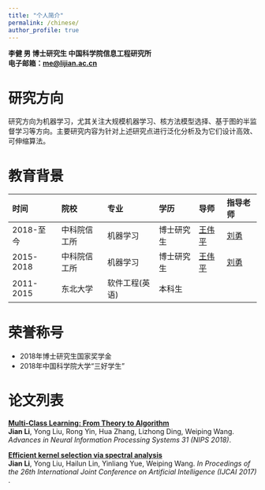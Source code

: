 ```yaml
---
title: "个人简介"
permalink: /chinese/
author_profile: true
---
```

**李健 男 博士研究生 中国科学院信息工程研究所**  
**电子邮箱：me@lijian.ac.cn**

# 研究方向
研究方向为机器学习，尤其关注大规模机器学习、核方法模型选择、基于图的半监督学习等方向。主要研究内容为针对上述研究点进行泛化分析及为它们设计高效、可伸缩算法。

# 教育背景

|时间|院校|专业|学历|导师|指导老师|
|:--|:--|:--|:--|:--|:--|
|2018-至今|中科院信工所|机器学习|博士研究生|[王伟平](http://bkjy.ucas.ac.cn/index.php/szdw/ds/jsjxk/wlkjaq/4188-wwp)|[刘勇](https://iie-liuyong.github.io)|
|2015-2018|中科院信工所|机器学习|博士研究生|[王伟平](http://bkjy.ucas.ac.cn/index.php/szdw/ds/jsjxk/wlkjaq/4188-wwp)|[刘勇](https://iie-liuyong.github.io)|
|2011-2015|东北大学|软件工程(英语)|本科生|||

# 荣誉称号
* 2018年博士研究生国家奖学金
* 2018年中国科学院大学“三好学生”

# 论文列表
<b>[Multi-Class Learning: From Theory to Algorithm](https://superlj666.github.io/publications/mc)</b> <br>
<b>Jian Li</b>, Yong Liu, Rong Yin, Hua Zhang, Lizhong Ding, Weiping Wang. <i>Advances in Neural Information Processing Systems 31 (NIPS 2018)</i>.

<b>[Efficient kernel selection via spectral analysis](https://superlj666.github.io/publications/sm)</b> <br>
<b>Jian Li</b>, Yong Liu, Hailun Lin, Yinliang Yue, Weiping Wang. <i>In Procedings of the 26th International Joint Conference on Artificial Intelligence (IJCAI 2017) </i>.
